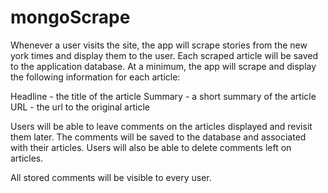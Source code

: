 # mongoScrape

Whenever a user visits the site, the app will scrape stories from the new york times and display them to the user. Each scraped article will be saved to the application database. At a minimum, the app will scrape and display the following information for each article:


Headline - the title of the article
Summary - a short summary of the article
URL - the url to the original article


Users will be able to leave comments on the articles displayed and revisit them later. The comments will be saved to the database and associated with their articles. Users will also be able to delete comments left on articles. 

All stored comments will be visible to every user.




